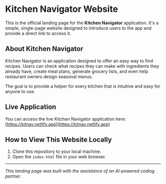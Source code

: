 # Kitchen Navigator Website

This is the official landing page for the **Kitchen Navigator** application. It's a simple, single-page website designed to introduce users to the app and provide a direct link to access it.

## About Kitchen Navigator

Kitchen Navigator is an application designed to offer an easy way to find recipes. Users can check what recipes they can make with ingredients they already have, create meal plans, generate grocery lists, and even help restaurant owners design seasonal menus.

The goal is to provide a helper for every kitchen that is intuitive and easy for anyone to use.

## Live Application

You can access the live Kitchen Navigator application here:
[https://kitnav.netlify.app](https://kitnav.netlify.app)

## How to View This Website Locally

1.  Clone this repository to your local machine.
2.  Open the `index.html` file in your web browser.

---

*This landing page was built with the assistance of an AI-powered coding partner.* 